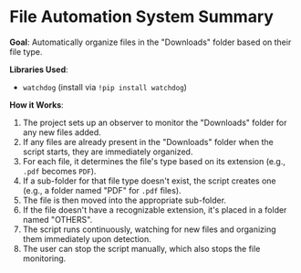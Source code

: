 # File Automation System Summary

**Goal**: Automatically organize files in the "Downloads" folder based on their file type.

**Libraries Used**:
- `watchdog` (install via `!pip install watchdog`)

**How it Works**:
1. The project sets up an observer to monitor the "Downloads" folder for any new files added.
2. If any files are already present in the "Downloads" folder when the script starts, they are immediately organized.
3. For each file, it determines the file's type based on its extension (e.g., `.pdf` becomes `PDF`).
4. If a sub-folder for that file type doesn't exist, the script creates one (e.g., a folder named "PDF" for `.pdf` files).
5. The file is then moved into the appropriate sub-folder.
6. If the file doesn't have a recognizable extension, it's placed in a folder named "OTHERS".
7. The script runs continuously, watching for new files and organizing them immediately upon detection.
8. The user can stop the script manually, which also stops the file monitoring.

